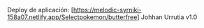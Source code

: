 Deploy de aplicación: [https://melodic-syrniki-158a07.netlify.app/Selectpokemon/butterfree]
Johhan Urrutia v1.0